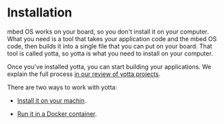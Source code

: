 # Installation

mbed OS works on your board, so you don't install it on your computer. What you need is a tool that takes your application code and the mbed OS code, then builds it into a single file that you can put on your board. That tool is called yotta, so yotta is what you need to install on your computer.

Once you've installed yotta, you can start building your applications. We explain the full process [in our review of yotta projects](Full_Guide/app_on_yotta.md).

There are two ways to work with yotta: 

* [Install it on your machin](http://yottadocs.mbed.com/#installing).

* [Run it in a Docker container](docker_install.md).


